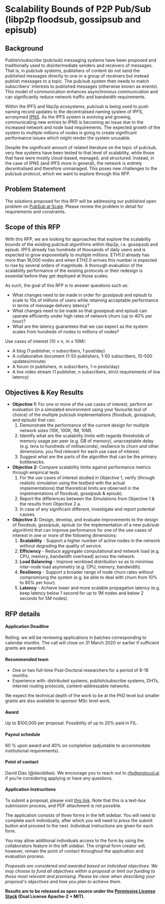 # Scalability Bounds of P2P Pub/Sub (libp2p floodsub, gossipsub and episub)


## Background

Publish/subscribe (pub/sub) messaging systems have been proposed and traditionally used to disintermediate senders and receivers of messages. That is, in pub/sub systems, publishers of content do not send the published messages directly to one or a group of receivers but instead publish messages to a topic. The pub/sub system then needs to match subscribers' interests to published messages (otherwise known as events). This model of communication enhances asynchronous communication and can significantly reduce network traffic and bandwidth requirements.

Within the IPFS and libp2p ecosystems, pub/sub is being used to push naming record updates to the decentralised naming system of IPFS, acronymed [IPNS](https://docs.ipfs.io/guides/concepts/ipns/). As the IPFS system is evolving and growing, communicating new entries to IPNS is becoming an issue due to the increased network and node load requirements. The expected growth of the system to multiple millions of nodes is going to create significant performance issues which might render the system unusable.

Despite the significant amount of related literature on the topic of pub/sub, very few systems have been tested to that level of scalability, while those that have were mostly cloud-based, managed, and structured. Instead, in the case of IPNS (and IPFS more in general), the network is entirely decentralised and therefore unmanaged. This poses new challenges to the pub/sub protocol, which we want to explore through this RFP.


## Problem Statement

The solutions proposed for this RFP will be addressing our published open problem on [PubSub at Scale](https://github.com/libp2p/notes/blob/master/OPEN_PROBLEMS/PUBSUB_AT_SCALE.md). Please review the problem in detail for requirements and constraints.


## Scope of this RFP

With this RFP, we are looking for approaches that explore the scalability bounds of the existing pub/sub algorithms within libp2p, i.e. gossipsub and episub. IPFS already has hundreds of thousands of daily users and is expected to grow exponentially to multiple millions. ETH1.0 already has more than 16,000 nodes and when ETH2.0 arrives this number is expected to rise by several orders of magnitude. A thorough evaluation of the scalability performance of the existing protocols or their redesign is essential before they get deployed at those scales.

As such, the goal of this RFP is to answer questions such as:
* What changes need to be made in order for gossipsub and episub to scale to 10s of millions of users while retaining acceptable performance in terms of message delivery latency?
* What changes need to be made so that gossipsub and episub can operate efficiently under high rates of network churn (up to 40% per hour)?
* What are the latency guarantees that we can expect as the system scales from hundreds of nodes to millions of nodes?

Use cases of interest (10 ≤ n, m ≤ 10M):
* A blog (1 publisher,  n subscribers, 1 post/day)
* A collaborative document (1-50 publishers, 1-50 subscribers, 10-500 updates/minute)
* A forum (n publishers, m subscribers,  1-n posts/day)
* A live video stream (1 publisher, n subscribers, strict requirements of low latency)


## Objectives & Key Results

* **Objective 1:** For one or more of the use cases of interest, perform an evaluation (in a simulated environment using your favourite tool of choice) of the multiple pub/sub implementations (floodsub, gossipsub, and episub) that can:
    1. Demonstrate the performance of the current design for multiple network sizes (10K, 100K, 1M, 10M).
    2. Identify what are the scalability limits with regards thresholds of memory usage per peer (e.g. GB of memory), unacceptable delay (e.g. tens to hundreds of milliseconds), resilience to churn and other dimensions. you find relevant for each use case of interest.
    3. Suggest what are the parts of the algorithm that can be the primary bottlenecks.
* **Objective 2:** Compare scalability limits against performance metrics through empirical tests
    1. For the use cases of interest studied in Objective 1, verify (through realistic simulation using the testbed with the actual implementations) that theoretical limits are observed in the implementations of floodsub, gossipsub & episub).
    2. Report the differences between the Simulations from Objective 1 & the results from Objective 2.a.
    3. In case of any significant different, investigate and report potential causes.
* **Objective 3:** Design, develop, and evaluate improvements to the design of floodsub, gossipsub, episub (or the implementation of a new pub/sub algorithm) that can improve performance  for one of the use cases of interest in one or more of the following dimensions:
    1. **Scalability** - Support a higher number of active nodes in the network without degrading the quality of service.
    2. **Efficiency** -  Reduce aggregate computational and network load (e.g. CPU, memory, bandwidth overhead) across the network.
    3. **Load Balancing** - Improve workload distribution so as to minimise inter-node load asymmetry (e.g. CPU, memory, bandwidth).
    4. **Resiliency** - Support a broader range of node churn rates without compromising the system (e.g. be able to deal with churn from 10% to 80% per hour).
    5. **Latency** - Achieve lower and more scalable propagation latency (e.g. keep latency below 1 second for up to 1M nodes and below 2 seconds for 5M nodes).


## RFP details


#### Application Deadline

Rolling: we will be reviewing applications in batches corresponding to calendar months. The call will close on 31 March 2020 or earlier if sufficient grants are awarded.


#### Recommended team

* One or two full-time Post-Doctoral researchers for a period of 8-18 months.
* Experience with: distributed systems, publish/subscribe systems, DHTs, internet routing protocols, content-addressable networks.

We expect the technical depth of the work to be at the PhD level but smaller grants are also available to sponsor MSc level work.


#### Award

Up to $100,000 per proposal. Possibility of up to 20% paid in FIL.


#### Payout schedule

60 % upon award and 40% on completion (adjustable to accommodate institutional requirements).


#### Point of contact

David Dias (@daviddias). We encourage you to reach out to rfp@protocol.ai if you’re considering applying or have any questions.

#### Application Instructions

To submit a proposal, please visit [this link](https://protocollabs.smapply.io/prog/rfp-8/). Note that this is a text-box submission process, and PDF attachment is not possible. 

The application consists of three forms in the left sidebar. You will need to complete each individually, after which you will need to press the submit button and proceed to the next. Individual instructions are given for each form.

You may allow additional individuals access to the form by using the collaborators feature in the left sidebar. The original form creator will, however, remain the point of contact throughout the application and evaluation process.

*Proposals are considered and awarded based on individual objectives. We may choose to fund all objectives within a proposal or limit our funding to those most relevant and promising. Please be clear when describing your proposal's objectives and how you plan to achieve them.*

**Results are to be released as open source under the [Permissive License Stack](https://protocol.ai/blog/announcing-the-permissive-license-stack/) (Dual License Apache-2 + MIT).**
